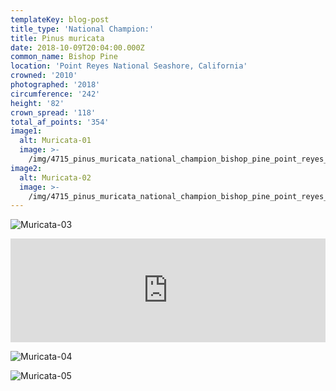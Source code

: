 ```yaml
---
templateKey: blog-post
title_type: 'National Champion:'
title: Pinus muricata
date: 2018-10-09T20:04:00.000Z
common_name: Bishop Pine
location: 'Point Reyes National Seashore, California'
crowned: '2010'
photographed: '2018'
circumference: '242'
height: '82'
crown_spread: '118'
total_af_points: '354'
image1:
  alt: Muricata-01
  image: >-
    /img/4715_pinus_muricata_national_champion_bishop_pine_point_reyes_national_seashore_10-11-2018_american_forests_brian_kelley_nikon_d850_full.jpg
image2:
  alt: Muricata-02
  image: >-
    /img/4715_pinus_muricata_national_champion_bishop_pine_point_reyes_national_seashore_10-11-2018_american_forests_brian_kelley_nikon_d850_base.jpg
---
```

![Muricata-03](/img/4715_pinus_muricata_national_champion_bishop_pine_point_reyes_national_seashore_10-11-2018_american_forests_brian_kelley_nikon_d850_scale.jpg)

<iframe width="100%" height="166" scrolling="no" frameborder="no" allow="autoplay" src="https://w.soundcloud.com/player/?url=https%3A//api.soundcloud.com/tracks/606111921&color=%23ff5500&auto_play=false&hide_related=false&show_comments=true&show_user=true&show_reposts=false&show_teaser=true"></iframe>

![Muricata-04](/img/4715_pinus_muricata_national_champion_bishop_pine_point_reyes_national_seashore_10-11-2018_american_forests_brian_kelley_nikon_needles.jpg)

![Muricata-05](/img/4715_pinus_muricata_national_champion_bishop_pine_point_reyes_national_seashore_10-11-2018_american_forests_brian_kelley_nikon_cone.jpg)
